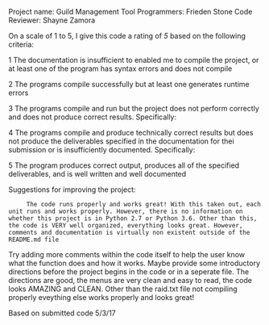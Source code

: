 Project name: Guild Management Tool
Programmers: Frieden Stone
Code Reviewer: Shayne Zamora

On a scale of 1 to 5, I give this code a rating of _5_ based on the following criteria:

1  The documentation is insufficient to enabled me to compile the project, or at least one of the program has syntax errors and does not compile

2  The programs compile successfully but at least one generates runtime errors

3  The programs compile and run but the project does not perform correctly and does not produce correct results.
Specifically:
	
4  The programs compile and produce technically correct results but does not produce the deliverables specified in the documentation for thei submission or is insufficiently documented.
Specifically:

5  The program produces correct output, produces all of the specified deliverables, and is well written and well documented

Suggestions for improving the project:

	     The code runs properly and works great! With this taken out, each unit runs and works properly. However, there is no information on whether this project is in Python 2.7 or Python 3.6. Other than this, the code is VERY well organized, everything looks great. However, comments and documentation is virtually non existent outside of the README.md file
 Try adding more comments within the code itself to help the user know what the function does and how it works. Maybe provide some introductory directions before the project begins in the code or in a seperate file. The directions are good, the menus are very clean and easy to read, the code looks AMAZING and CLEAN. Other than the raid.txt file not compiling properly eveything else works properly and looks great!


Based on submitted code 5/3/17
